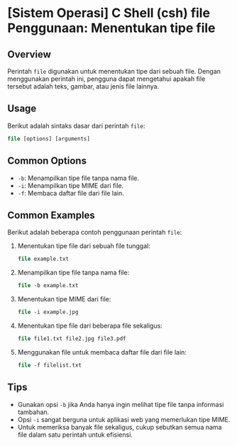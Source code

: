 # [Sistem Operasi] C Shell (csh) file Penggunaan: Menentukan tipe file

## Overview
Perintah `file` digunakan untuk menentukan tipe dari sebuah file. Dengan menggunakan perintah ini, pengguna dapat mengetahui apakah file tersebut adalah teks, gambar, atau jenis file lainnya.

## Usage
Berikut adalah sintaks dasar dari perintah `file`:

```csh
file [options] [arguments]
```

## Common Options
- `-b`: Menampilkan tipe file tanpa nama file.
- `-i`: Menampilkan tipe MIME dari file.
- `-f`: Membaca daftar file dari file lain.

## Common Examples
Berikut adalah beberapa contoh penggunaan perintah `file`:

1. Menentukan tipe file dari sebuah file tunggal:
   ```csh
   file example.txt
   ```

2. Menampilkan tipe file tanpa nama file:
   ```csh
   file -b example.txt
   ```

3. Menentukan tipe MIME dari file:
   ```csh
   file -i example.jpg
   ```

4. Menentukan tipe file dari beberapa file sekaligus:
   ```csh
   file file1.txt file2.jpg file3.pdf
   ```

5. Menggunakan file untuk membaca daftar file dari file lain:
   ```csh
   file -f filelist.txt
   ```

## Tips
- Gunakan opsi `-b` jika Anda hanya ingin melihat tipe file tanpa informasi tambahan.
- Opsi `-i` sangat berguna untuk aplikasi web yang memerlukan tipe MIME.
- Untuk memeriksa banyak file sekaligus, cukup sebutkan semua nama file dalam satu perintah untuk efisiensi.